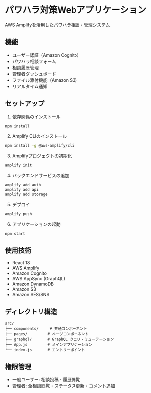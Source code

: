 # パワハラ対策Webアプリケーション

AWS Amplifyを活用したパワハラ相談・管理システム

## 機能

- ユーザー認証（Amazon Cognito）
- パワハラ相談フォーム
- 相談履歴管理
- 管理者ダッシュボード
- ファイル添付機能（Amazon S3）
- リアルタイム通知

## セットアップ

1. 依存関係のインストール
```bash
npm install
```

2. Amplify CLIのインストール
```bash
npm install -g @aws-amplify/cli
```

3. Amplifyプロジェクトの初期化
```bash
amplify init
```

4. バックエンドサービスの追加
```bash
amplify add auth
amplify add api
amplify add storage
```

5. デプロイ
```bash
amplify push
```

6. アプリケーションの起動
```bash
npm start
```

## 使用技術

- React 18
- AWS Amplify
- Amazon Cognito
- AWS AppSync (GraphQL)
- Amazon DynamoDB
- Amazon S3
- Amazon SES/SNS

## ディレクトリ構造

```
src/
├── components/     # 共通コンポーネント
├── pages/         # ページコンポーネント
├── graphql/       # GraphQL クエリ・ミューテーション
├── App.js         # メインアプリケーション
└── index.js       # エントリーポイント
```

## 権限管理

- 一般ユーザー: 相談投稿・履歴閲覧
- 管理者: 全相談閲覧・ステータス更新・コメント追加